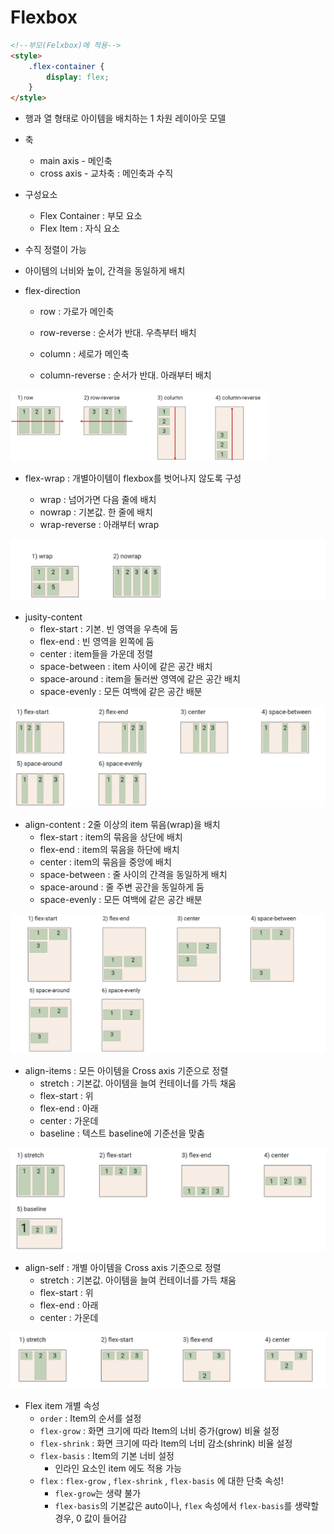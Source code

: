 # Flexbox

```html
<!--부모(Felxbox)에 적용-->
<style>
    .flex-container {
        display: flex;
    }
</style>
```

- 행과 열 형태로 아이템을 배치하는 1 차원 레이아웃 모델
- 축
  - main axis - 메인축
  - cross axis - 교차축 : 메인축과 수직
- 구성요소
  - Flex Container : 부모 요소
  - Flex Item : 자식 요소
- 수직 정렬이 가능
- 아이템의 너비와 높이, 간격을 동일하게 배치



- flex-direction

  - row : 가로가 메인축

  - row-reverse : 순서가 반대. 우측부터 배치

  - column : 세로가 메인축

  - column-reverse : 순서가 반대. 아래부터 배치

<img src="07_CSS_Flex.assets/image-20220207134604823.png" alt="image-20220207134604823" style="zoom:40%;" />



- flex-wrap : 개별아이템이 flexbox를 벗어나지 않도록 구성

  - wrap : 넘어가면 다음 줄에 배치 
  - nowrap : 기본값. 한 줄에 배치
  - wrap-reverse : 아래부터 wrap

![image-20220207134641688](07_CSS_Flex.assets/image-20220207134641688.png)



- jusity-content
  - flex-start : 기본. 빈 영역을 우측에 둠
  - flex-end : 빈 영역을 왼쪽에 둠
  - center : item들을 가운데 정렬
  - space-between : item 사이에 같은 공간 배치
  - space-around : item을 둘러싼 영역에 같은 공간 배치
  - space-evenly : 모든 여백에 같은 공간 배분

![image-20220207135015354](07_CSS_Flex.assets/image-20220207135015354.png)



- align-content : 2줄 이상의 item 묶음(wrap)을 배치
  - flex-start : item의 묶음을 상단에 배치
  - flex-end : item의 묶음을 하단에 배치
  - center : item의 묶음을 중앙에 배치
  - space-between : 줄 사이의 간격을 동일하게 배치
  - space-around : 줄 주변 공간을 동일하게 둠
  - space-evenly : 모든 여백에 같은 공간 배분

![image-20220207135105935](07_CSS_Flex.assets/image-20220207135105935.png)



- align-items : 모든 아이템을 Cross axis 기준으로 정렬
  - stretch : 기본값. 아이템을 늘여 컨테이너를 가득 채움
  - flex-start : 위
  - flex-end : 아래
  - center : 가운데
  - baseline : 텍스트 baseline에 기준선을 맞춤

![image-20220207135441288](07_CSS_Flex.assets/image-20220207135441288.png)



- align-self : 개별 아이템을 Cross axis 기준으로 정렬
  - stretch : 기본값. 아이템을 늘여 컨테이너를 가득 채움
  - flex-start : 위
  - flex-end : 아래
  - center : 가운데

![image-20220207135622628](07_CSS_Flex.assets/image-20220207135622628.png)



- Flex item 개별 속성
  - `order` : Item의 순서를 설정
  - `flex-grow` : 화면 크기에 따라 Item의 너비 증가(grow) 비율 설정
  - `flex-shrink` : 화면 크기에 따라 Item의 너비 감소(shrink) 비율 설정
  - `flex-basis` : Item의 기본 너비 설정
    - 인라인 요소인 item 에도 적용 가능
  - `flex` : `flex-grow` , `flex-shrink` , `flex-basis` 에 대한 단축 속성!
    - `flex-grow`는 생략 불가
    - `flex-basis`의 기본값은 auto이나, `flex` 속성에서 `flex-basis`를 생략할 경우, 0 값이 들어감
